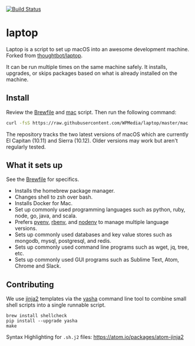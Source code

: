 [![Build Status](https://travis-ci.org/WPMedia/laptop.svg?branch=master)](https://travis-ci.org/WPMedia/laptop)

# laptop

Laptop is a script to set up macOS into an awesome development machine. Forked from [thoughtbot/laptop](https://github.com/thoughtbot/laptop).

It can be run multiple times on the same machine safely. It installs, upgrades, or skips packages based on what is already installed on the machine.

## Install

Review the [Brewfile](https://github.com/WPMedia/laptop/blob/master/templates/Brewfile) and [mac](https://github.com/WPMedia/laptop/blob/master/mac) script. Then run the following command:

```sh
curl -fsS https://raw.githubusercontent.com/WPMedia/laptop/master/mac | sh | tee ~/laptop.log
```

The repository tracks the two latest versions of macOS which are currently El Capitan (10.11) and Sierra (10.12). Older versions may work but aren't regularly tested.

## What it sets up

See the [Brewfile](https://github.com/WPMedia/laptop/blob/master/templates/Brewfile) for specifics.

- Installs the homebrew package manager.
- Changes shell to zsh over bash.
- Installs Docker for Mac.
- Set up commonly used programming languages such as python, ruby, node, go, java, and scala.
- Prefers [pyenv](https://github.com/pyenv/pyenv), [rbenv](https://github.com/rbenv/rbenv), and [nodenv](https://github.com/nodenv/nodenv) to manage multiple language versions.
- Sets up commonly used databases and key value stores such as mongodb, mysql, postgresql, and redis.
- Sets up commonly used command line programs such as wget, jq, tree, etc.
- Sets up commonly used GUI programs such as Sublime Text, Atom, Chrome and Slack.

## Contributing

We use [jinja2](http://jinja.pocoo.org/docs/2.9/) templates via the [yasha](https://github.com/kblomqvist/yasha) command line tool to combine small shell scripts into a single runnable script.

```
brew install shellcheck
pip install --upgrade yasha
make
```

Syntax Highlighting for `.sh.j2` files: https://atom.io/packages/atom-jinja2

